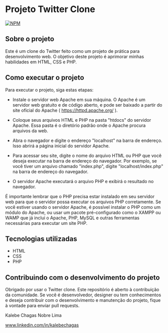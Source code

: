 #  Projeto Twitter Clone
[![NPM](https://img.shields.io/npm/l/react)](https://github.com/kalebechagas/Projeto_Twitter/blob/main/LICENSE)

## Sobre o projeto

Este é um clone do Twitter feito como um projeto de prática para desenvolvimento web. O objetivo deste projeto é aprimorar minhas habilidades em HTML, CSS e PHP.

## Como executar o projeto

Para executar o projeto, siga estas etapas:

- Instale o servidor web Apache em sua máquina. O Apache é um servidor web gratuito e de código aberto, e pode ser baixado a partir do site oficial do Apache ( https://httpd.apache.org/ ).

- Coloque seus arquivos HTML e PHP na pasta "htdocs" do servidor Apache. Essa pasta é o diretório padrão onde o Apache procura arquivos da web.

- Abra o navegador e digite o endereço "localhost" na barra de endereço. Isso abrirá a página inicial do servidor Apache.

- Para acessar seu site, digite o nome do arquivo HTML ou PHP que você deseja executar na barra de endereço do navegador. Por exemplo, se você tiver um arquivo chamado "index.php", digite "localhost/index.php" na barra de endereço do navegador.

- O servidor Apache executará o arquivo PHP e exibirá o resultado no navegador.

É importante lembrar que o PHP precisa estar instalado em seu servidor web para que o servidor possa executar os arquivos PHP corretamente. Se você estiver usando o servidor Apache, é possível instalar o PHP como um módulo do Apache, ou usar um pacote pré-configurado como o XAMPP ou WAMP que já inclui o Apache, PHP, MySQL e outras ferramentas necessárias para executar um site PHP.

## Tecnologias utilizadas
- HTML
- CSS
- PHP

## Contribuindo com o desenvolvimento do projeto

Obrigado por usar o Twitter clone. Este repositório é aberto à contribuição da comunidade. Se você é desenvolvedor, designer ou tem conhecimentos e deseja contribuir com o desenvolvimento e manutenção do projeto, fique à vontade para enviar pull requests.

Kalebe Chagas Nobre Lima

www.linkedin.com/in/kalebechagas
